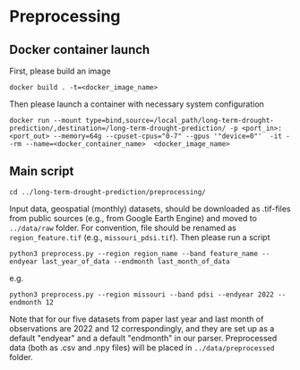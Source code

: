 # Preprocessing


## Docker container launch
First, please build an image

```
docker build . -t=<docker_image_name>
```
Then please launch a container with necessary system configuration

```
docker run --mount type=bind,source=/local_path/long-term-drought-prediction/,destination=/long-term-drought-prediction/ -p <port_in>:<port_out> --memory=64g --cpuset-cpus="0-7" --gpus '"device=0"'  -it --rm --name=<docker_container_name>  <docker_image_name>
```

## Main script ##
```
cd ../long-term-drought-prediction/preprocessing/
```

Input data, geospatial (monthly) datasets, should be downloaded as .tif-files from public sources (e.g., from Google Earth Engine) and  moved to `../data/raw` folder. For convention, file should be renamed as `region_feature.tif` (e.g., `missouri_pdsi.tif`). Then please run a script

```
python3 preprocess.py --region region_name --band feature_name --endyear last_year_of_data --endmonth last_month_of_data
```
e.g.
```
python3 preprocess.py --region missouri --band pdsi --endyear 2022 --endmonth 12
```

Note that for our five datasets from paper last year and last month of observations are 2022 and 12 correspondingly, and they are set up as a default "endyear" and a default "endmonth" in our parser. Preprocessed data (both as .csv and .npy files) will be placed in `../data/preprocessed` folder.
